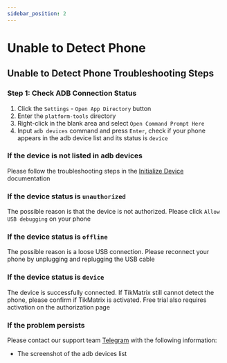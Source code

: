 ```yaml
---
sidebar_position: 2
---
```


# Unable to Detect Phone

## Unable to Detect Phone Troubleshooting Steps

### Step 1: Check ADB Connection Status

1. Click the `Settings` - `Open App Directory` button
2. Enter the `platform-tools` directory
3. Right-click in the blank area and select `Open Command Prompt Here`
4. Input `adb devices` command and press `Enter`, check if your phone appears in the adb device list and its status is `device`

### If the device is not listed in adb devices

Please follow the troubleshooting steps in the [Initialize Device](../tutorial-basics/2.init-device.md) documentation

### If the device status is `unauthorized`

The possible reason is that the device is not authorized. Please click `Allow USB debugging` on your phone

### If the device status is `offline`

The possible reason is a loose USB connection. Please reconnect your phone by unplugging and replugging the USB cable

### If the device status is `device`

The device is successfully connected. If TikMatrix still cannot detect the phone, please confirm if TikMatrix is activated. Free trial also requires activation on the authorization page

### If the problem persists

Please contact our support team [Telegram](https://t.me/tikmatrix_support) with the following information:

- The screenshot of the adb devices list
